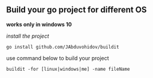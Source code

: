 ## Build your go project for different OS

**works only in windows 10**

_install the project_

````
go install github.com/JAbduvohidov/buildit
````

use command below to build your project

````
buildit -for [linux|windows|me] -name fileName
````